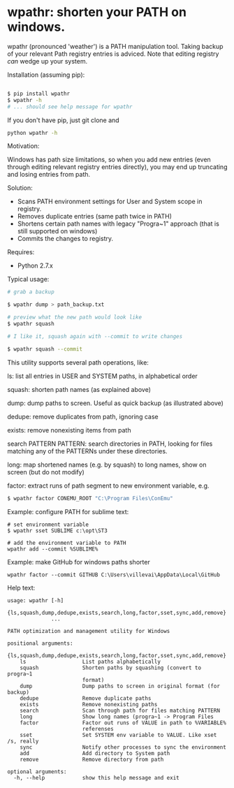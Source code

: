 # wpathr: shorten your PATH on windows.

wpathr (pronounced 'weather') is a PATH manipulation tool.
Taking backup of your relevant Path registry entries is adviced. Note that
editing registry *can* wedge up your system.

Installation (assuming pip):

```sh

$ pip install wpathr
$ wpathr -h
# ... should see help message for wpathr
```

If you don't have pip, just git clone and

```sh
python wpathr -h
```

Motivation:

Windows has path size limitations, so when you add new entries (even through
editing relevant registry entries directly), you may end up truncating and losing entries from path.

Solution:

- Scans PATH environment settings for User and System scope in registry.
- Removes duplicate entries (same path twice in PATH)
- Shortens certain path names with legacy "Progra~1" approach (that is
  still supported on windows)
- Commits the changes to registry.

Requires:

- Python 2.7.x

Typical usage:

```sh
# grab a backup

$ wpathr dump > path_backup.txt

# preview what the new path would look like
$ wpathr squash

# I like it, squash again with --commit to write changes

$ wpathr squash --commit
```

This utility supports several path operations, like:

ls: list all entries in USER and SYSTEM paths, in alphabetical order

squash: shorten path names (as explained above)

dump: dump paths to screen. Useful as quick backup (as illustrated above)

dedupe: remove duplicates from path, ignoring case

exists: remove nonexisting items from path

search PATTERN PATTERN: search directories in PATH, looking for files matching any of 
 the PATTERNs under these directories. 

long: map shortened names (e.g. by squash) to long names, show on screen (but do not modify)

factor: extract runs of path segment to new environment variable, e.g.

```sh
$ wpathr factor CONEMU_ROOT "C:\Program Files\ConEmu"

```

Example: configure PATH for sublime text:

```
# set environment variable
$ wpathr sset SUBLIME c:\opt\ST3

# add the environment variable to PATH
wpathr add --commit %SUBLIME%
```

Example: make GitHub for windows paths shorter

```
wpathr factor --commit GITHUB C:\Users\villevai\AppData\Local\GitHub
```

Help text:

```
usage: wpathr [-h]
              {ls,squash,dump,dedupe,exists,search,long,factor,sset,sync,add,remove}
              ...

PATH optimization and management utility for Windows

positional arguments:
  {ls,squash,dump,dedupe,exists,search,long,factor,sset,sync,add,remove}
    ls                  List paths alphabetically
    squash              Shorten paths by squashing (convert to progra~1
                        format)
    dump                Dump paths to screen in original format (for backup)
    dedupe              Remove duplicate paths
    exists              Remove nonexisting paths
    search              Scan through path for files matching PATTERN
    long                Show long names (progra~1 -> Program Files
    factor              Factor out runs of VALUE in path to %VARIABLE%
                        referenses
    sset                Set SYSTEM env variable to VALUE. Like xset /s, really
    sync                Notify other processes to sync the environment
    add                 Add directory to System path
    remove              Remove directory from path

optional arguments:
  -h, --help            show this help message and exit
```
